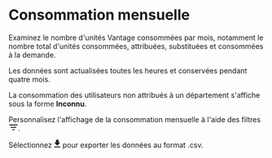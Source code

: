 Consommation mensuelle
======================

Examinez le nombre d'unités Vantage consommées par mois, notamment le nombre total d'unités consommées, attribuées, substituées et consommées à la demande.

Les données sont actualisées toutes les heures et conservées pendant quatre mois.

La consommation des utilisateurs non attribués à un département s'affiche sous la forme **Inconnu**.

Personnalisez l'affichage de la consommation mensuelle à l'aide des filtres ![FilterIcon.png](../Images/FilterIcon.png).

Sélectionnez ![ConsumptionExport.png](../Images/ConsumptionExport.png) pour exporter les données au format .csv.
